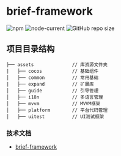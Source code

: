 # brief-framework
![npm](https://img.shields.io/npm/v/cluster-shared-memory)
![node-current](https://img.shields.io/node/v/cluster-shared-memory)
![GitHub repo size](https://img.shields.io/github/repo-size/FinalZJY/cluster-shared-memory)

## 项目目录结构
```
├── assets              // 库资源文件夹
|   ├── cocos           // 基础组件
│   ├── common          // 常用基础
|   ├── expand          // 扩展库
│   ├── guide           // 引导管理
│   ├── i18n            // 多语言管理
│   ├── mvvm            // MVVM框架
│   ├── platform        // 平台代码管理
│   ├── uitest          // UI测试框架
```

### 技术文档
- [brief-framework](https://vangagh.gitbook.io/brief-framework-3.7.0/)